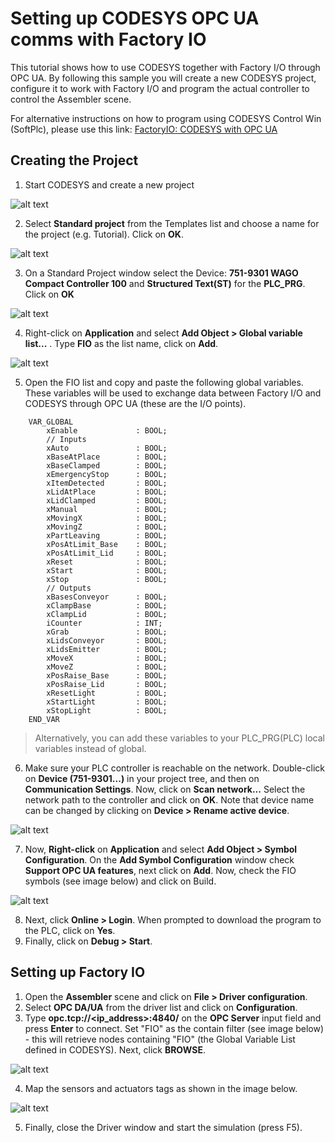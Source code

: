 # Setting up CODESYS OPC UA comms with Factory IO

This tutorial shows how to use CODESYS together with Factory I/O through OPC UA. By following this sample you will create a new CODESYS project, configure it to work with Factory I/O and program the actual controller to control the Assembler scene.

For alternative instructions on how to program using CODESYS Control Win (SoftPlc), please use this link: [FactoryIO: CODESYS with OPC UA](https://docs.factoryio.com/tutorials/codesys/setting-up/codesys-opc-ua-sp17/)

## Creating the Project

1. Start CODESYS and create a new project

![alt text](img/image.png)

2. Select **Standard project** from the Templates list and choose a name for the project (e.g. Tutorial). Click on **OK**.

![alt text](img/image-2.png)

3. On a Standard Project window select the Device:
**751-9301 WAGO Compact Controller 100**
and **Structured Text(ST)** for the **PLC_PRG**. Click on **OK**

![alt text](img/image-1.png)

4. Right-click on **Application** and select **Add Object > Global variable list...** . Type **FIO** as the list name, click on **Add**.

![alt text](img/image-3.png)

5. Open the FIO list and copy and paste the following global variables. These variables will be used to exchange data between Factory I/O and CODESYS through OPC UA (these are the I/O points).

```
    VAR_GLOBAL
        xEnable             : BOOL;
        // Inputs
        xAuto 				: BOOL;
        xBaseAtPlace 		: BOOL;
        xBaseClamped 		: BOOL;
        xEmergencyStop 		: BOOL;
        xItemDetected 		: BOOL;
        xLidAtPlace 		: BOOL;
        xLidClamped 		: BOOL;
        xManual 			: BOOL;
        xMovingX 			: BOOL;
        xMovingZ 			: BOOL;
        xPartLeaving 		: BOOL;
        xPosAtLimit_Base 	: BOOL;
        xPosAtLimit_Lid 	: BOOL;
        xReset 				: BOOL;
        xStart 				: BOOL;
        xStop 				: BOOL;
        // Outputs
        xBasesConveyor 		: BOOL;
        xClampBase			: BOOL;
        xClampLid			: BOOL;
        iCounter			: INT;
        xGrab				: BOOL;
        xLidsConveyor		: BOOL;
        xLidsEmitter		: BOOL;
        xMoveX				: BOOL;
        xMoveZ				: BOOL;
        xPosRaise_Base		: BOOL;
        xPosRaise_Lid		: BOOL;
        xResetLight			: BOOL;
        xStartLight			: BOOL;
        xStopLight			: BOOL;
    END_VAR
```
> Alternatively, you can add these variables to your PLC_PRG(PLC) local variables instead of global.

6. Make sure your PLC controller is reachable on the network. Double-click on **Device (751-9301...)** in your project tree, and then on **Communication Settings**. Now, click on **Scan network...** Select the network path to the controller and click on **OK**. Note that device name can be changed by clicking on **Device > Rename active device**.

![alt text](img/image-4.png)

7. Now, **Right-click** on **Application** and select **Add Object > Symbol Configuration**. On the **Add Symbol Configuration** window check **Support OPC UA features**, next click on **Add**. Now, check the FIO symbols (see image below) and click on Build.

![alt text](img/image-5.png)

8. Next, click **Online > Login**. When prompted to download the program to the PLC, click on **Yes**.
9. Finally, click on **Debug > Start**.

## Setting up Factory IO

1. Open the **Assembler** scene and click on **File > Driver configuration**.
2. Select **OPC DA/UA** from the driver list and click on **Configuration**.
3. Type **opc.tcp://<ip_address>:4840/** on the **OPC Server** input field and press **Enter** to connect. Set "FIO" as the contain filter (see image below) - this will retrieve nodes containing "FIO" (the Global Variable List defined in CODESYS). Next, click **BROWSE**.

![alt text](img/image-6.png)

4. Map the sensors and actuators tags as shown in the image below.

![alt text](img/image-7.png)

5. Finally, close the Driver window and start the simulation (press F5).
